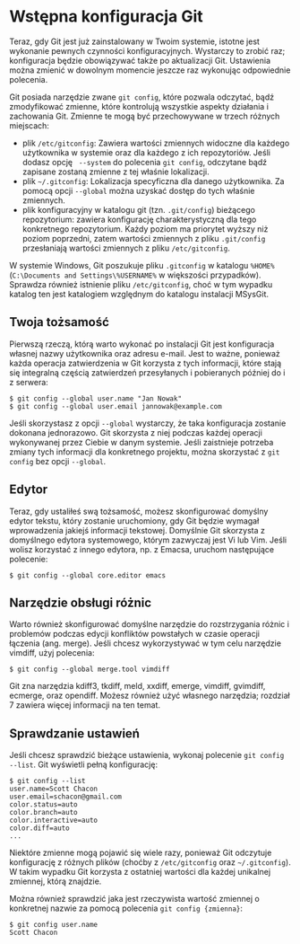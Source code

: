 # Wstępna konfiguracja Git

Teraz, gdy Git jest już zainstalowany w Twoim systemie, istotne jest wykonanie pewnych czynności konfiguracyjnych. Wystarczy to zrobić raz; konfiguracja będzie obowiązywać także po aktualizacji Git. Ustawienia można zmienić w dowolnym momencie jeszcze raz wykonując odpowiednie polecenia.

Git posiada narzędzie zwane `git config`, które pozwala odczytać, bądź zmodyfikować zmienne, które kontrolują wszystkie aspekty działania i zachowania Git. Zmienne te mogą być przechowywane w trzech różnych miejscach:

*	plik `/etc/gitconfig`: Zawiera wartości zmiennych widoczne dla każdego użytkownika w systemie oraz dla każdego z ich repozytoriów. Jeśli dodasz opcję ` --system` do polecenia `git config`, odczytane bądź zapisane zostaną zmienne z tej właśnie lokalizacji. 
*	plik `~/.gitconfig`: Lokalizacja specyficzna dla danego użytkownika. Za pomocą opcji `--global` można uzyskać dostęp do tych właśnie zmiennych. 
*	plik konfiguracyjny w katalogu git (tzn. `.git/config`) bieżącego repozytorium: zawiera konfigurację charakterystyczną dla tego konkretnego repozytorium. Każdy poziom ma priorytet wyższy niż poziom poprzedni, zatem wartości zmiennych z pliku `.git/config` przesłaniają wartości zmiennych z pliku `/etc/gitconfig`.

W systemie Windows, Git poszukuje pliku `.gitconfig` w katalogu `%HOME%` (`C:\Documents and Settings\%USERNAME%` w większości przypadków). Sprawdza również istnienie pliku `/etc/gitconfig`, choć w tym wypadku katalog ten jest katalogiem względnym do katalogu instalacji MSysGit.

## Twoja tożsamość

Pierwszą rzeczą, którą warto wykonać po instalacji Git jest konfiguracja własnej nazwy użytkownika oraz adresu e-mail. Jest to ważne, ponieważ każda operacja zatwierdzenia w Git korzysta z tych informacji, które stają się integralną częścią zatwierdzeń przesyłanych i pobieranych później do i z serwera:

	$ git config --global user.name "Jan Nowak"
	$ git config --global user.email jannowak@example.com

Jeśli skorzystasz z opcji `--global` wystarczy, że taka konfiguracja zostanie dokonana jednorazowo. Git skorzysta z niej podczas każdej operacji wykonywanej przez Ciebie w danym systemie. Jeśli zaistnieje potrzeba zmiany tych informacji dla konkretnego projektu, można skorzystać z `git config` bez opcji `--global`.

## Edytor

Teraz, gdy ustaliłeś swą tożsamość, możesz skonfigurować domyślny edytor tekstu, który zostanie uruchomiony, gdy Git będzie wymagał wprowadzenia jakiejś informacji tekstowej. Domyślnie Git skorzysta z domyślnego edytora systemowego, którym zazwyczaj jest Vi lub Vim. Jeśli wolisz korzystać z innego edytora, np. z Emacsa, uruchom następujące polecenie:

	$ git config --global core.editor emacs
	
## Narzędzie obsługi różnic

Warto również skonfigurować domyślne narzędzie do rozstrzygania różnic i problemów podczas edycji konfliktów powstałych w czasie operacji łączenia (ang. merge). Jeśli chcesz wykorzystywać w tym celu narzędzie vimdiff, użyj polecenia:

	$ git config --global merge.tool vimdiff

Git zna narzędzia kdiff3, tkdiff, meld, xxdiff, emerge, vimdiff, gvimdiff, ecmerge, oraz opendiff. Możesz również użyć własnego narzędzia; rozdział 7 zawiera więcej informacji na ten temat.

## Sprawdzanie ustawień

Jeśli chcesz sprawdzić bieżące ustawienia, wykonaj polecenie `git config --list`. Git wyświetli pełną konfigurację:

	$ git config --list
	user.name=Scott Chacon
	user.email=schacon@gmail.com
	color.status=auto
	color.branch=auto
	color.interactive=auto
	color.diff=auto
	...

Niektóre zmienne mogą pojawić się wiele razy, ponieważ Git odczytuje konfigurację z różnych plików (choćby z `/etc/gitconfig` oraz `~/.gitconfig`). W takim wypadku Git korzysta z ostatniej wartości dla każdej unikalnej zmiennej, którą znajdzie.

Można również sprawdzić jaka jest rzeczywista wartość zmiennej o konkretnej nazwie za pomocą polecenia `git config {zmienna}`:

	$ git config user.name
	Scott Chacon
